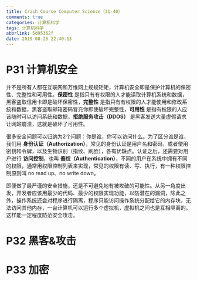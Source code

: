 ```yaml
---
title: Crash Course Computer Science（31-40）
comments: true
categories: 计算机科学
tags: 计算机科学
abbrlink: 5d95362f
date: 2019-08-25 22:40:13
---
```


# P31 计算机安全

并不是所有人都在互联网和万维网上规规矩矩，计算机安全即是保护计算机的保密性、完整性和可用性。**保密性** 是指只有有权限的人才能读取计算机系统和数据，黑客盗取信用卡即是破坏保密性，**完整性** 是指只有有权限的人才能使用和修改系统和数据，黑客盗取邮箱密码冒充你即使破坏完整性，**可用性** 是指有权限的人应该随时可以访问系统和数据，**拒绝服务攻击（DDOS）** 是黑客发送大量虚假请求让网站崩溃，这就是破坏了可用性。

很多安全问题可以归纳为2个问题：你是谁，你可以访问什么。为了区分谁是谁，我们用 **身份认证（Authorization）**，常见的身份认证是用户名和密码，或者使用密钥和令牌，以及生物识别（指纹、刷脸），各有优缺点。认证之后，还需要对用户进行 **访问控制**，也叫 **鉴权（Authentication）**，不同的用户在系统中拥有不同的权限，通常用权限控制列表来实现，常见的权限有读、写、执行，有一种权限控制原则叫 no read up、no write down。

即便做了最严谨的安全措施，还是不可避免地有被攻破的可能性。从另一角度出发，开发者应该用最少的代码、最少的权限实现功能，以防潜在的漏洞，除此之外，操作系统还会对程序进行隔离，程序只能访问操作系统分配给它的内存块，无法访问其他内存，一台计算机可以运行多个虚拟机，虚拟机之间也是互相隔离的。这样能一定程度防范安全攻击。

<!-- more -->

# P32 黑客&攻击



# P33 加密
